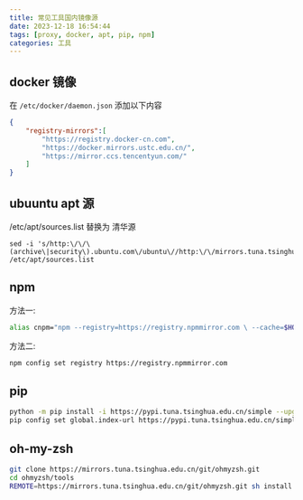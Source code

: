 ```yaml
---
title: 常见工具国内镜像源
date: 2023-12-18 16:54:44
tags: [proxy, docker, apt, pip, npm]
categories: 工具 
---
```


## docker 镜像

在 `/etc/docker/daemon.json` 添加以下内容

```json
{
    "registry-mirrors":[
        "https://registry.docker-cn.com",
        "https://docker.mirrors.ustc.edu.cn/",
        "https://mirror.ccs.tencentyun.com/"
    ]
}
```

##  ubuuntu apt 源

/etc/apt/sources.list 替换为 清华源

```shell
sed -i 's/http:\/\/\(archive\|security\).ubuntu.com\/ubuntu\//http:\/\/mirrors.tuna.tsinghua.edu.cn\/ubuntu\//g' /etc/apt/sources.list
```

## npm 

方法一:

```bash
alias cnpm="npm --registry=https://registry.npmmirror.com \ --cache=$HOME/.npm/.cache/cnpm \ --disturl=https://npmmirror.com/mirrors/node \ --userconfig=$HOME/.cnpmrc"
```

方法二:

```bash
npm config set registry https://registry.npmmirror.com
```

## pip

```bash
python -m pip install -i https://pypi.tuna.tsinghua.edu.cn/simple --upgrade pip
pip config set global.index-url https://pypi.tuna.tsinghua.edu.cn/simple
```

##  oh-my-zsh

```bash
git clone https://mirrors.tuna.tsinghua.edu.cn/git/ohmyzsh.git
cd ohmyzsh/tools
REMOTE=https://mirrors.tuna.tsinghua.edu.cn/git/ohmyzsh.git sh install.sh
```